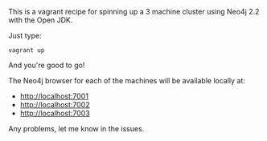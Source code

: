 This is a vagrant recipe for spinning up a 3 machine cluster using Neo4j 2.2 with the Open JDK.

Just type:

```
vagrant up
```

And you're good to go!

The Neo4j browser for each of the machines will be available locally at:

* [http://localhost:7001](http://localhost:7001)
* [http://localhost:7002](http://localhost:7002)
* [http://localhost:7003](http://localhost:7003)

Any problems, let me know in the issues.
